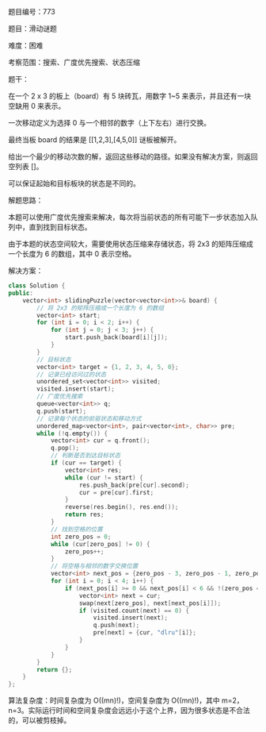 题目编号：773

题目：滑动谜题

难度：困难

考察范围：搜索、广度优先搜索、状态压缩

题干：

在一个 2 x 3 的板上（board）有 5 块砖瓦，用数字 1~5 来表示，并且还有一块空缺用 0 来表示。

一次移动定义为选择 0 与一个相邻的数字（上下左右）进行交换。

最终当板 board 的结果是 [[1,2,3],[4,5,0]] 谜板被解开。

给出一个最少的移动次数的解，返回这些移动的路径。如果没有解决方案，则返回空列表 []。

可以保证起始和目标板块的状态是不同的。

解题思路：

本题可以使用广度优先搜索来解决，每次将当前状态的所有可能下一步状态加入队列中，直到找到目标状态。

由于本题的状态空间较大，需要使用状态压缩来存储状态，将 2x3 的矩阵压缩成一个长度为 6 的数组，其中 0 表示空格。

解决方案：

```cpp
class Solution {
public:
    vector<int> slidingPuzzle(vector<vector<int>>& board) {
        // 将 2x3 的矩阵压缩成一个长度为 6 的数组
        vector<int> start;
        for (int i = 0; i < 2; i++) {
            for (int j = 0; j < 3; j++) {
                start.push_back(board[i][j]);
            }
        }
        // 目标状态
        vector<int> target = {1, 2, 3, 4, 5, 0};
        // 记录已经访问过的状态
        unordered_set<vector<int>> visited;
        visited.insert(start);
        // 广度优先搜索
        queue<vector<int>> q;
        q.push(start);
        // 记录每个状态的前驱状态和移动方式
        unordered_map<vector<int>, pair<vector<int>, char>> pre;
        while (!q.empty()) {
            vector<int> cur = q.front();
            q.pop();
            // 判断是否到达目标状态
            if (cur == target) {
                vector<int> res;
                while (cur != start) {
                    res.push_back(pre[cur].second);
                    cur = pre[cur].first;
                }
                reverse(res.begin(), res.end());
                return res;
            }
            // 找到空格的位置
            int zero_pos = 0;
            while (cur[zero_pos] != 0) {
                zero_pos++;
            }
            // 将空格与相邻的数字交换位置
            vector<int> next_pos = {zero_pos - 3, zero_pos - 1, zero_pos + 1, zero_pos + 3};
            for (int i = 0; i < 4; i++) {
                if (next_pos[i] >= 0 && next_pos[i] < 6 && !(zero_pos == 2 && next_pos[i] == 3) && !(zero_pos == 3 && next_pos[i] == 2)) {
                    vector<int> next = cur;
                    swap(next[zero_pos], next[next_pos[i]]);
                    if (visited.count(next) == 0) {
                        visited.insert(next);
                        q.push(next);
                        pre[next] = {cur, "dlru"[i]};
                    }
                }
            }
        }
        return {};
    }
};
```

算法复杂度：时间复杂度为 O((mn)!)，空间复杂度为 O((mn)!)，其中 m=2，n=3。实际运行时间和空间复杂度会远远小于这个上界，因为很多状态是不合法的，可以被剪枝掉。